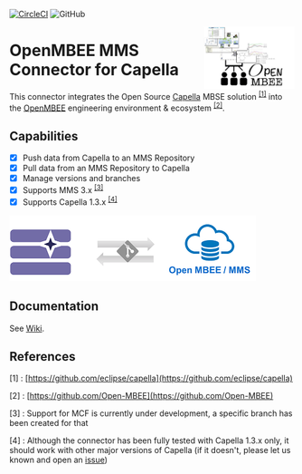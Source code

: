 [![CircleCI](https://circleci.com/gh/labs4capella/mms-capella.svg?style=shield)](https://circleci.com/gh/labs4capella/mms-capella)
![GitHub](https://img.shields.io/github/license/labs4capella/mms-capella.svg?color=blue)

<img align="right" width="160" height="110" src="docs/openmbee-capella.png" alt="OpenMBEE"/>

# OpenMBEE MMS Connector for Capella

This connector integrates the Open Source [Capella](https://www.eclipse.org/capella) MBSE solution <sup>[\[1\]](#References)</sup> into the [OpenMBEE](https://www.openmbee.org) engineering environment & ecosystem <sup>[\[2\]](#References)</sup>.

## Capabilities

- [x] Push data from Capella to an MMS Repository
- [x] Pull data from an MMS Repository to Capella 
- [x] Manage versions and branches
- [x] Supports MMS 3.x <sup>[\[3\]](#References)</sup>
- [x] Supports Capella 1.3.x <sup>[\[4\]](#References)</sup>

![MMS Connector](docs/mms-connector-capella.png)

## Documentation

See [Wiki](https://github.com/labs4capella/mms-capella/wiki).


## References

\[1\] : [https://github.com/eclipse/capella](https://github.com/eclipse/capella)

\[2\] : [https://github.com/Open-MBEE](https://github.com/Open-MBEE)

\[3\] : Support for MCF is currently under development, a specific branch has been created for that

\[4\] : Although the connector has been fully tested with Capella 1.3.x only, it should work with other major versions of Capella (if it doesn't, please let us known and open an [issue](https://github.com/open-mbee/mms-capella/issues))
